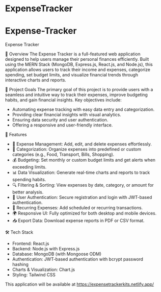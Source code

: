# ExpenseTracker
# Expense-Tracker
Expense Tracker

📌 Overview
The Expense Tracker is a full-featured web application designed to help users manage their personal finances efficiently. Built using the MERN Stack (MongoDB, Express.js, React.js, and Node.js), this application allows users to track their income and expenses, categorize spending, set budget limits, and visualize financial trends through interactive charts and reports. 

🎯 Project Goals
The primary goal of this project is to provide users with a seamless and intuitive way to track their expenses, improve budgeting habits, and gain financial insights. Key objectives include:
- Automating expense tracking with easy data entry and categorization.
- Providing clear financial insights with visual analytics.
- Ensuring data security and user authentication.
- Offering a responsive and user-friendly interface.

🚀 Features
- 📝 Expense Management: Add, edit, and delete expenses effortlessly.
- 📂 Categorization: Organize expenses into predefined or custom categories (e.g., Food, Transport, Bills, Shopping).
- 💰 Budgeting: Set monthly or custom budget limits and get alerts when exceeding limits.
- 📊 Data Visualization: Generate real-time charts and reports to track spending habits.
- 🔍 Filtering & Sorting: View expenses by date, category, or amount for better analysis.
- 🔐 User Authentication: Secure registration and login with JWT-based authentication.
- 📅 Recurring Expenses: Add scheduled or recurring transactions.
- 🌍 Responsive UI: Fully optimized for both desktop and mobile devices.
- 📥 Export Data: Download expense reports in PDF or CSV format.

🛠️ Tech Stack
- Frontend: React.js 
- Backend: Node.js with Express.js
- Database: MongoDB (with Mongoose ODM)
- Authentication: JWT-based authentication with bcrypt password hashing
- Charts & Visualization: Chart.js
- Styling: Tailwind CSS

This application will be available at https://expensetrackerkits.netlify.app/

